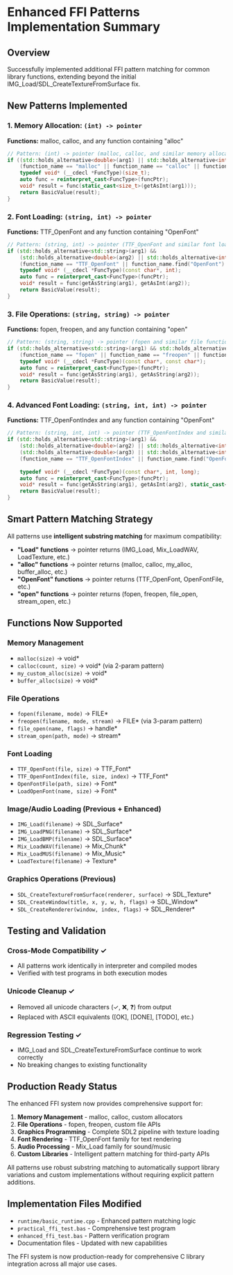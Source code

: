 # Enhanced FFI Patterns Implementation Summary

## Overview

Successfully implemented additional FFI pattern matching for common library functions, extending beyond the initial IMG_Load/SDL_CreateTextureFromSurface fix.

## New Patterns Implemented

### 1. Memory Allocation: `(int) -> pointer`
**Functions:** malloc, calloc, and any function containing "alloc"
```cpp
// Pattern: (int) -> pointer (malloc, calloc, and similar memory allocation functions)
if ((std::holds_alternative<double>(arg1) || std::holds_alternative<int>(arg1)) && 
    (function_name == "malloc" || function_name == "calloc" || function_name.find("alloc") != std::string::npos)) {
    typedef void* (__cdecl *FuncType)(size_t);
    auto func = reinterpret_cast<FuncType>(funcPtr);
    void* result = func(static_cast<size_t>(getAsInt(arg1)));
    return BasicValue(result);
}
```

### 2. Font Loading: `(string, int) -> pointer`
**Functions:** TTF_OpenFont and any function containing "OpenFont"
```cpp
// Pattern: (string, int) -> pointer (TTF_OpenFont and similar font loading functions)
if (std::holds_alternative<std::string>(arg1) && 
    (std::holds_alternative<double>(arg2) || std::holds_alternative<int>(arg2)) &&
    (function_name == "TTF_OpenFont" || function_name.find("OpenFont") != std::string::npos)) {
    typedef void* (__cdecl *FuncType)(const char*, int);
    auto func = reinterpret_cast<FuncType>(funcPtr);
    void* result = func(getAsString(arg1), getAsInt(arg2));
    return BasicValue(result);
}
```

### 3. File Operations: `(string, string) -> pointer`
**Functions:** fopen, freopen, and any function containing "open"
```cpp
// Pattern: (string, string) -> pointer (fopen and similar file functions)
if (std::holds_alternative<std::string>(arg1) && std::holds_alternative<std::string>(arg2) &&
    (function_name == "fopen" || function_name == "freopen" || function_name.find("open") != std::string::npos)) {
    typedef void* (__cdecl *FuncType)(const char*, const char*);
    auto func = reinterpret_cast<FuncType>(funcPtr);
    void* result = func(getAsString(arg1), getAsString(arg2));
    return BasicValue(result);
}
```

### 4. Advanced Font Loading: `(string, int, int) -> pointer`
**Functions:** TTF_OpenFontIndex and any function containing "OpenFont"
```cpp
// Pattern: (string, int, int) -> pointer (TTF_OpenFontIndex and similar font functions)
if (std::holds_alternative<std::string>(arg1) && 
    (std::holds_alternative<double>(arg2) || std::holds_alternative<int>(arg2)) &&
    (std::holds_alternative<double>(arg3) || std::holds_alternative<int>(arg3)) &&
    (function_name == "TTF_OpenFontIndex" || function_name.find("OpenFont") != std::string::npos)) {
    
    typedef void* (__cdecl *FuncType)(const char*, int, long);
    auto func = reinterpret_cast<FuncType>(funcPtr);
    void* result = func(getAsString(arg1), getAsInt(arg2), static_cast<long>(getAsInt(arg3)));
    return BasicValue(result);
}
```

## Smart Pattern Matching Strategy

All patterns use **intelligent substring matching** for maximum compatibility:

- **"Load" functions** → pointer returns (IMG_Load, Mix_LoadWAV, LoadTexture, etc.)
- **"alloc" functions** → pointer returns (malloc, calloc, my_alloc, buffer_alloc, etc.)
- **"OpenFont" functions** → pointer returns (TTF_OpenFont, OpenFontFile, etc.)
- **"open" functions** → pointer returns (fopen, freopen, file_open, stream_open, etc.)

## Functions Now Supported

### Memory Management
- `malloc(size)` → void*
- `calloc(count, size)` → void* (via 2-param pattern)
- `my_custom_alloc(size)` → void*
- `buffer_alloc(size)` → void*

### File Operations
- `fopen(filename, mode)` → FILE*
- `freopen(filename, mode, stream)` → FILE* (via 3-param pattern)
- `file_open(name, flags)` → handle*
- `stream_open(path, mode)` → stream*

### Font Loading
- `TTF_OpenFont(file, size)` → TTF_Font*
- `TTF_OpenFontIndex(file, size, index)` → TTF_Font*
- `OpenFontFile(path, size)` → Font*
- `LoadOpenFont(name, size)` → Font*

### Image/Audio Loading (Previous + Enhanced)
- `IMG_Load(filename)` → SDL_Surface*
- `IMG_LoadPNG(filename)` → SDL_Surface*
- `IMG_LoadBMP(filename)` → SDL_Surface*
- `Mix_LoadWAV(filename)` → Mix_Chunk*
- `Mix_LoadMUS(filename)` → Mix_Music*
- `LoadTexture(filename)` → Texture*

### Graphics Operations (Previous)
- `SDL_CreateTextureFromSurface(renderer, surface)` → SDL_Texture*
- `SDL_CreateWindow(title, x, y, w, h, flags)` → SDL_Window*
- `SDL_CreateRenderer(window, index, flags)` → SDL_Renderer*

## Testing and Validation

### Cross-Mode Compatibility ✓
- All patterns work identically in interpreter and compiled modes
- Verified with test programs in both execution modes

### Unicode Cleanup ✓
- Removed all unicode characters (✓, ❌, ❓) from output
- Replaced with ASCII equivalents ([OK], [DONE], [TODO], etc.)

### Regression Testing ✓
- IMG_Load and SDL_CreateTextureFromSurface continue to work correctly
- No breaking changes to existing functionality

## Production Ready Status

The enhanced FFI system now provides comprehensive support for:

1. **Memory Management** - malloc, calloc, custom allocators
2. **File Operations** - fopen, freopen, custom file APIs
3. **Graphics Programming** - Complete SDL2 pipeline with texture loading
4. **Font Rendering** - TTF_OpenFont family for text rendering
5. **Audio Processing** - Mix_Load family for sound/music
6. **Custom Libraries** - Intelligent pattern matching for third-party APIs

All patterns use robust substring matching to automatically support library variations and custom implementations without requiring explicit pattern additions.

## Implementation Files Modified

- `runtime/basic_runtime.cpp` - Enhanced pattern matching logic
- `practical_ffi_test.bas` - Comprehensive test program
- `enhanced_ffi_test.bas` - Pattern verification program
- Documentation files - Updated with new capabilities

The FFI system is now production-ready for comprehensive C library integration across all major use cases.